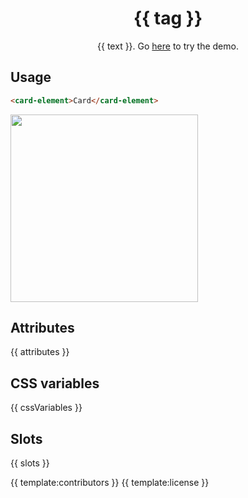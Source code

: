 <h1 align="center">{{ tag }}</h1>
<p align="center">{{ text }}. Go <a href="{{ demo }}">here</a> to try the demo.</p>

## Usage

```html
<card-element>Card</card-element>
```

<a href="{{ demo }}" align="center">
  <img src="https://raw.githubusercontent.com/andreasbm/elements/master/screenshots/card-element.png?token=AF-iBRtJE_GTzhioseREII1n7Dpe30RLks5cgq2-wA%3D%3D" width="300" />
<a/>

## Attributes

{{ attributes }}

## CSS variables

{{ cssVariables }}

## Slots

{{ slots }}

{{ template:contributors }}
{{ template:license }}
